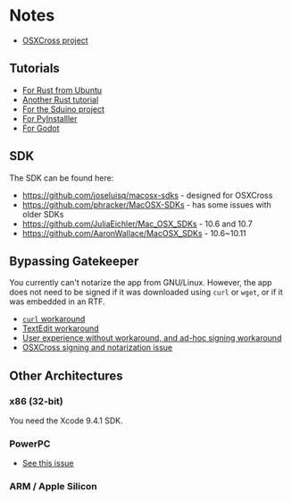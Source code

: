# Notes

* [OSXCross project](https://github.com/tpoechtrager/osxcross)


## Tutorials

* [For Rust from Ubuntu](https://wapl.es/rust/2019/02/17/rust-cross-compile-linux-to-macos.html)
* [Another Rust tutorial](https://libreddit.kavin.rocks/r/rust/comments/6rxoty/tutorial_cross_compiling_from_linux_for_osx/)
* [For the Sduino project](https://tenbaht.github.io/sduino/developer/cross-compile-for-osx/)
* [For PyInstalller](https://pyinstaller.readthedocs.io/en/v4.9/bootloader-building.html#cross-building-for-mac-os-x)
* [For Godot](https://docs.godotengine.org/en/stable/development/compiling/compiling_for_osx.html#cross-compiling-for-macos-from-linux)

## SDK

The SDK can be found here:

* https://github.com/joseluisq/macosx-sdks - designed for OSXCross
* https://github.com/phracker/MacOSX-SDKs - has some issues with older SDKs
* https://github.com/JuliaEichler/Mac_OSX_SDKs - 10.6 and 10.7
* https://github.com/AaronWallace/MacOSX_SDKs - 10.6~10.11

## Bypassing Gatekeeper

You currently can't notarize the app from GNU/Linux. However, the app does not need to be signed if it was downloaded using `curl` or `wget`, or if it was embedded in an RTF.

* [`curl` workaround](https://lapcatsoftware.com/articles/without-notarization.html)
* [TextEdit workaround](https://lapcatsoftware.com/articles/textedit-gatekeeper.html)
* [User experience without workaround, and ad-hoc signing workaround](https://lapcatsoftware.com/articles/unsigned.html)
* [OSXCross signing and notarization issue](https://github.com/tpoechtrager/osxcross/issues/198)

## Other Architectures

### x86 (32-bit)

You need the Xcode 9.4.1 SDK.

### PowerPC

* [See this issue](https://github.com/tpoechtrager/osxcross/issues/50#issuecomment-149013354)

### ARM / Apple Silicon


